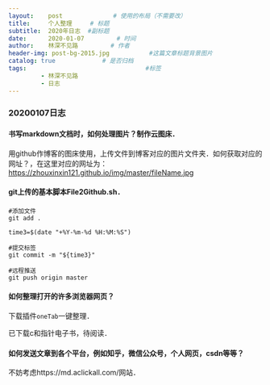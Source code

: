 ```yaml
---
layout:    post              # 使用的布局（不需要改）
title:     个人整理     # 标题 
subtitle:  2020年日志  #副标题
date:      2020-01-07         # 时间
author:    林深不见路         # 作者
header-img: post-bg-2015.jpg           #这篇文章标题背景图片
catalog: true             # 是否归档
tags:                                 #标签
         - 林深不见路
         - 日志
---
```


### 20200107日志

#### 书写markdown文档时，如何处理图片？制作云图床．

用github作博客的图床使用，上传文件到博客对应的图片文件夹．如何获取对应的网址？，在这里对应的网址为：https://zhouxinxin121.github.io/img/master/fileName.jpg

#### git上传的基本脚本File2Github.sh．

```
#添加文件
git add .

time3=$(date "+%Y-%m-%d %H:%M:%S")

#提交标签
git commit -m "${time3}" 

#远程推送
git push origin master  
```

#### 如何整理打开的许多浏览器网页？

下载插件`oneTab`一键整理．

已下载c和指针电子书，待阅读．

#### 如何发送文章到各个平台，例如知乎，微信公众号，个人网页，csdn等等？

不妨考虑https://md.aclickall.com/网站．